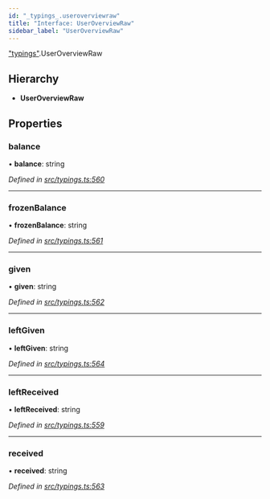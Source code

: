 ```yaml
---
id: "_typings_.useroverviewraw"
title: "Interface: UserOverviewRaw"
sidebar_label: "UserOverviewRaw"
---
```


["typings"](../modules/_typings_.md).UserOverviewRaw

## Hierarchy

* **UserOverviewRaw**

## Properties

### balance

•  **balance**: string

*Defined in [src/typings.ts:560](https://github.com/trustlines-protocol/clientlib/blob/f60ef2b/src/typings.ts#L560)*

___

### frozenBalance

•  **frozenBalance**: string

*Defined in [src/typings.ts:561](https://github.com/trustlines-protocol/clientlib/blob/f60ef2b/src/typings.ts#L561)*

___

### given

•  **given**: string

*Defined in [src/typings.ts:562](https://github.com/trustlines-protocol/clientlib/blob/f60ef2b/src/typings.ts#L562)*

___

### leftGiven

•  **leftGiven**: string

*Defined in [src/typings.ts:564](https://github.com/trustlines-protocol/clientlib/blob/f60ef2b/src/typings.ts#L564)*

___

### leftReceived

•  **leftReceived**: string

*Defined in [src/typings.ts:559](https://github.com/trustlines-protocol/clientlib/blob/f60ef2b/src/typings.ts#L559)*

___

### received

•  **received**: string

*Defined in [src/typings.ts:563](https://github.com/trustlines-protocol/clientlib/blob/f60ef2b/src/typings.ts#L563)*
